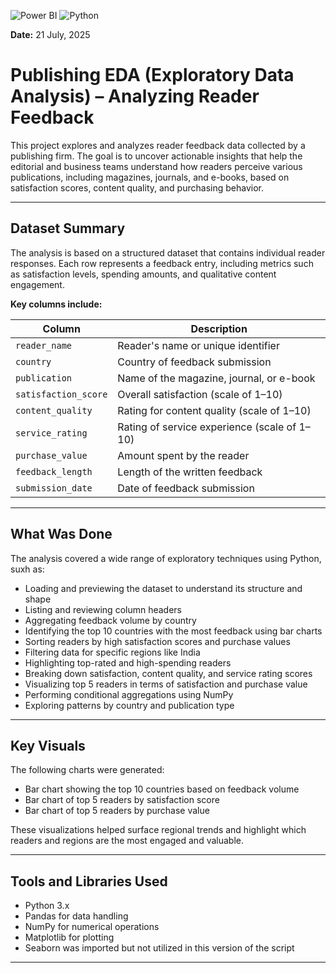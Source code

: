 ![Power BI](https://img.shields.io/badge/Tool-Power%20BI-yellow) ![Python](https://img.shields.io/badge/Language-Python-blue)

**Date:** 21 July, 2025  
# Publishing EDA (Exploratory Data Analysis) – Analyzing Reader Feedback

This project explores and analyzes reader feedback data collected by a publishing firm. The goal is to uncover actionable insights that help the editorial and business teams understand how readers perceive various publications, including magazines, journals, and e-books, based on satisfaction scores, content quality, and purchasing behavior.

---

## Dataset Summary

The analysis is based on a structured dataset that contains individual reader responses. Each row represents a feedback entry, including metrics such as satisfaction levels, spending amounts, and qualitative content engagement.

**Key columns include:**

| Column | Description |
|--------|-------------|
| `reader_name` | Reader's name or unique identifier |
| `country` | Country of feedback submission |
| `publication` | Name of the magazine, journal, or e-book |
| `satisfaction_score` | Overall satisfaction (scale of 1–10) |
| `content_quality` | Rating for content quality (scale of 1–10) |
| `service_rating` | Rating of service experience (scale of 1–10) |
| `purchase_value` | Amount spent by the reader |
| `feedback_length` | Length of the written feedback |
| `submission_date` | Date of feedback submission |

---

## What Was Done

The analysis covered a wide range of exploratory techniques using Python, suxh as:

- Loading and previewing the dataset to understand its structure and shape
- Listing and reviewing column headers
- Aggregating feedback volume by country
- Identifying the top 10 countries with the most feedback using bar charts
- Sorting readers by high satisfaction scores and purchase values
- Filtering data for specific regions like India
- Highlighting top-rated and high-spending readers
- Breaking down satisfaction, content quality, and service rating scores
- Visualizing top 5 readers in terms of satisfaction and purchase value
- Performing conditional aggregations using NumPy
- Exploring patterns by country and publication type

---

## Key Visuals

The following charts were generated:

- Bar chart showing the top 10 countries based on feedback volume
- Bar chart of top 5 readers by satisfaction score
- Bar chart of top 5 readers by purchase value

These visualizations helped surface regional trends and highlight which readers and regions are the most engaged and valuable.

---

## Tools and Libraries Used

- Python 3.x
- Pandas for data handling
- NumPy for numerical operations
- Matplotlib for plotting
- Seaborn was imported but not utilized in this version of the script

---
